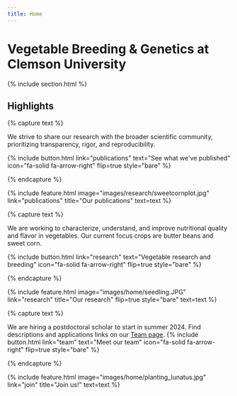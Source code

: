 ```yaml
---
title: Home
---
```


# Vegetable Breeding & Genetics at Clemson University

{% include section.html %}

## Highlights

{% capture text %}

We strive to share our research with the broader scientific community, prioritizing transparency, rigor, and reproducibility.

{%
  include button.html
  link="publications"
  text="See what we've published"
  icon="fa-solid fa-arrow-right"
  flip=true
  style="bare"
%}

{% endcapture %}

{%
  include feature.html
  image="images/research/sweetcornplot.jpg"
  link="publications"
  title="Our publications"
  text=text
%}

{% capture text %}

We are working to characterize, understand, and improve nutritional quality and flavor in vegetables. Our current focus crops are butter beans and sweet corn.

{%
  include button.html
  link="research"
  text="Vegetable research and breeding"
  icon="fa-solid fa-arrow-right"
  flip=true
  style="bare"
%}

{% endcapture %}

{%
  include feature.html
  image="images/home/seedling.JPG"
  link="research"
  title="Our research"
  flip=true
  style="bare"
  text=text
%}

{% capture text %}

We are hiring a postdoctoral scholar to start in summer 2024. Find descriptions and applications links on our [Team page](team).
{%
  include button.html
  link="team"
  text="Meet our team"
  icon="fa-solid fa-arrow-right"
  flip=true
  style="bare"
%}

{% endcapture %}

{%
  include feature.html
  image="images/home/planting_lunatus.jpg"
  link="join"
  title="Join us!"
  text=text
%}
